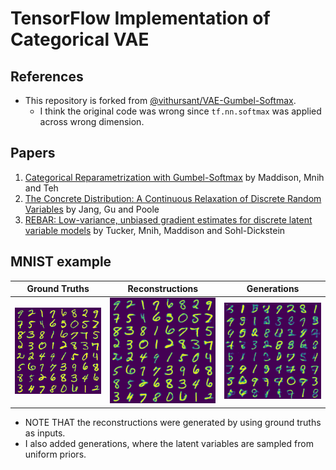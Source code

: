 # TensorFlow Implementation of Categorical VAE

## References
- This repository is forked from [@vithursant/VAE-Gumbel-Softmax](https://github.com/vithursant/VAE-Gumbel-Softmax).
    - I think the original code was wrong since `tf.nn.softmax` was applied across wrong dimension.

## Papers
1. [Categorical Reparametrization with Gumbel-Softmax](https://arxiv.org/pdf/1611.01144.pdf) by Maddison, Mnih and Teh
2. [The Concrete Distribution: A Continuous Relaxation of Discrete Random Variables](https://arxiv.org/pdf/1611.00712.pdf) by Jang, Gu and Poole
3. [REBAR: Low-variance, unbiased gradient estimates for discrete latent variable models](https://arxiv.org/pdf/1703.07370.pdf) by Tucker, Mnih, Maddison and Sohl-Dickstein

## MNIST example
| Ground Truths	| Reconstructions 	| Generations    |
|:------------:	|:---------------:	|:----------:   |
|![](results/original.png) | ![](results/recons.png)| ![](results/generations.png)|

- NOTE THAT the reconstructions were generated by using ground truths as inputs. 
- I also added generations, where the latent variables are sampled from uniform priors. 